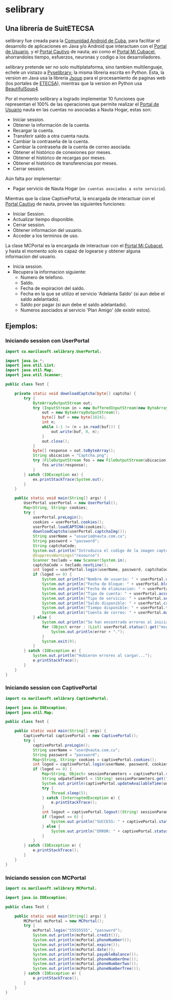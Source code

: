 selibrary
=========
## Una librería de SuitETECSA

selibrary fue creada para la [Comunidad Android de Cuba](https://jorgen.cubava.cu/), para facilitar el desarrollo de
aplicaciones en Java y/o Android que interactuen con el [Portal de Usuario](https://www.portal.nauta.cu/),
y el [Portal Cautivo](https://secure.etecsa.net:8443/) de nauta; asi como el
[Portal Mi Cubacel](https://mi.cubacel.net), ahorrandoles tiempo, esfuerzos, neuronas y codigo a los desarrolladores.
 
selibrary pretende ser no solo multiplataforma, sino tambien multilenguaje, echele un vistazo a
[Pyselibrary](https://gitlab.home.asr/marilasoft/Pyselibrary/); la misma libreria escrita en Python.
Esta, la version en Java usa la libreria [Jsoup](https://jsoup.org/) para el procesamiento de paginas web (los portales
de [ETECSA](http://www.etecsa.cu)), mientras que la version en Python usa
[BeautifulSoup4](http://www.crummy.com/software/BeautifulSoup/bs4/).

Por el momento selibrary a logrado implementar 10 funciones que representan el 100% de
las operaciones que permite realizar el [Portal de Usuario](https://www.portal.nauta.cu/) nauta en las cuentas no
asociadas a Nauta Hogar, estas son:
* Iniciar session.
* Obtener la información de la cuenta.
* Recargar la cuenta.
* Transferir saldo a otra cuenta nauta.
* Cambiar la contraseña de la cuenta.
* Cambiar la contraseña de la cuenta de correo asociada.
* Obtener el histórico de conexiones por meses.
* Obtener el histórico de recargas por meses.
* Obtener el histórico de transferencias por meses.
* Cerrar session.

Aún falta por implementar:
* Pagar servicio de Nauta Hogar (`en cuentas asociadas a este servicio`).

Mientras que la clase CaptivePortal, la encargada de interactuar con el 
[Portal Cautivo](https://secure.etecsa.net:8443/) de nauta, provee las siguientes funciones:
* Iniciar Session.
* Actualizar tiempo disponible.
* Cerrar session.
* Obtener informacion del usuario.
* Acceder a los terminos de uso.

La clase MCPortal es la encargada de interactuar con el [Portal Mi Cubacel](https://mi.cubacel.net),
y hasta el momento solo es capaz de logearse y obtener alguna informacion del usuario.
* Inicia session.
* Recupera la informacion siguiente:
    * Numero de telefono.
    * Saldo.
    * Fecha de expiracion del saldo.
    * Fecha en la que se utilizo el servicio 'Adelanta Saldo' (si aun debe el saldo adelantado).
    * Saldo por pagar (si aun debe el saldo adelantado).
    * Numeros asociados al servicio 'Plan Amigo' (de existir estos).


## Ejemplos:

### Iniciando session con UserPortal

```java
import cu.marilasoft.selibrary.UserPortal;

import java.io.*;
import java.util.List;
import java.util.Map;
import java.util.Scanner;

public class Test {

    private static void downloadCaptcha(byte[] captcha) {
        try {
            ByteArrayOutputStream out;
            try (InputStream in = new BufferedInputStream(new ByteArrayInputStream(captcha))) {
                out = new ByteArrayOutputStream();
                byte[] buf = new byte[1024];
                int n;
                while (-1 != (n = in.read(buf))) {
                    out.write(buf, 0, n);
                }
                out.close();
            }
            byte[] response = out.toByteArray();
            String ubicacion = "Captcha.png";
            try (FileOutputStream fos = new FileOutputStream(ubicacion)) {
                fos.write(response);
            }
        } catch (IOException ex) {
            ex.printStackTrace(System.out);
        }
    }

    public static void main(String[] args) {
        UserPortal userPortal = new UserPortal();
        Map<String, String> cookies;
        try {
            userPortal.preLogin();
            cookies = userPortal.cookies();
            userPortal.loadCAPTCHA(cookies);
            downloadCaptcha(userPortal.captchaImg());
            String userName = "usuario@nauta.com.cu";
            String password = "password";
            String captchaCode;
            System.out.println("Introduzca el codigo de la imagen captcha: ");
            @SuppressWarnings("resource")
            Scanner teclado = new Scanner(System.in);
            captchaCode = teclado.nextLine();
            int loged = userPortal.login(userName, password, captchaCode, cookies);
            if (loged == 0) {
                System.out.println("Nombre de usuario: " + userPortal.userName());
                System.out.println("Fecha de bloque: " + userPortal.blockDate());
                System.out.println("Fecha de eliminacion: " + userPortal.delDate());
                System.out.println("Tipo de cuenta: " + userPortal.accountType());
                System.out.println("Tipo de servicio: " + userPortal.serviceType());
                System.out.println("Saldo disponible: " + userPortal.credit());
                System.out.println("Tiempo disponible: " + userPortal.time());
                System.out.println("Cuenta de correo: " + userPortal.mailAccount());
            } else {
                System.out.println("Se han encontrado errores al iniciar session: ");
                for (Object error : (List) userPortal.status().get("msg")) {
                    System.out.println(error + ".");
                }
                System.exit(0);
            }
        } catch (IOException e) {
            System.out.println("Hubieron errores al cargar...");
            e.printStackTrace();
        }
    }
}
```

### Iniciando session con CaptivePortal

```java
import cu.marilasoft.selibrary.CaptivePortal;

import java.io.IOException;
import java.util.Map;

public class Test {

    public static void main(String[] args) {
        CaptivePortal captivePortal = new CaptivePortal();
        try {
            captivePortal.preLogin();
            String userName = "user@nauta.com.cu";
            String password = "password";
            Map<String, String> cookies = captivePortal.cookies();
            int loged = captivePortal.login(userName, password, cookies);
            if (loged == 0) {
                Map<String, Object> sessionParameters = captivePortal.sessionParameters();
                String udpateTimeUrl = (String) sessionParameters.get("updateTimeUrl");
                System.out.println(captivePortal.updateAvailableTime(udpateTimeUrl, cookies));
                try {
                    Thread.sleep(5);
                } catch (InterruptedException e) {
                    e.printStackTrace();
                }
                int logout = captivePortal.logout((String) sessionParameters.get("logoutUrl"), cookies);
                if (logout == 0) {
                    System.out.println("SUCCESS: " + captivePortal.status().get("msg"));
                } else {
                    System.out.println("ERROR: " + captivePortal.status().get("msg"));
                }
            }
        } catch (IOException e) {
            e.printStackTrace();
        }
    }
}
```

### Iniciando session con MCPortal

```java
import cu.marilasoft.selibrary.MCPortal;

import java.io.IOException;

public class Test {

    public static void main(String[] args) {
        MCPortal mcPortal = new MCPortal();
        try {
            mcPortal.login("55555555", "password");
            System.out.println(mcPortal.credit());
            System.out.println(mcPortal.phoneNumber());
            System.out.println(mcPortal.expire());
            System.out.println(mcPortal.date());
            System.out.println(mcPortal.payableBalance());
            System.out.println(mcPortal.phoneNumberOne());
            System.out.println(mcPortal.phoneNumberTwo());
            System.out.println(mcPortal.phoneNumberTree());
        } catch (IOException e) {
            e.printStackTrace();
        }
    }
}
```
